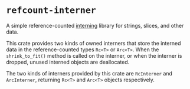 # `refcount-interner`

A simple reference-counted
[interning](https://en.wikipedia.org/wiki/String_interning)
library for strings, slices, and other data.

This crate provides two kinds of owned interners that store the interned
data in the reference-counted types `Rc<T>` or `Arc<T>`. When the
`shrink_to_fit()` method is called on the interner, or when the interner is
dropped, unused interned objects are deallocated.

The two kinds of interners provided by this crate are `RcInterner` and
`ArcInterner`, returning `Rc<T>` and `Arc<T>` objects respectively.
